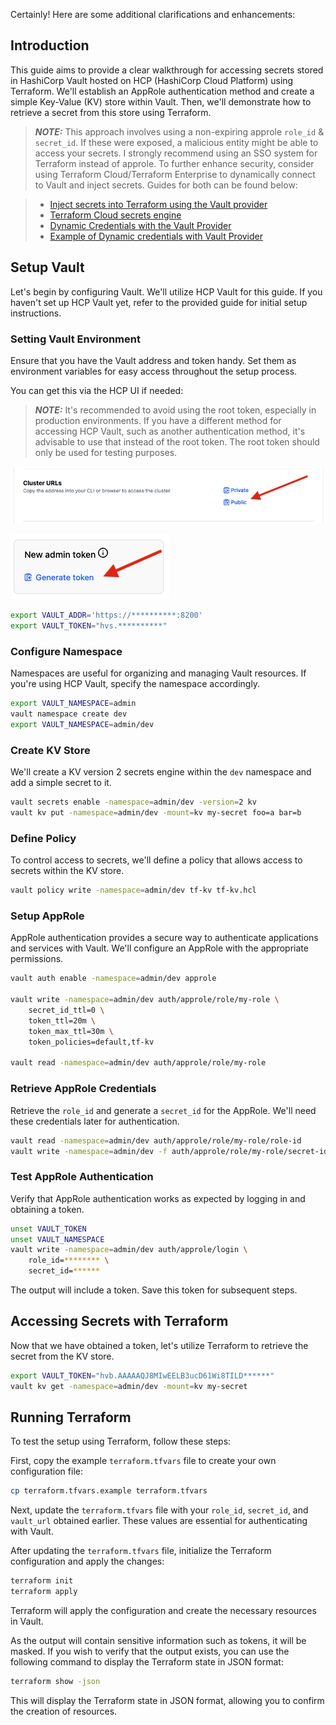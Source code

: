 Certainly! Here are some additional clarifications and enhancements:

## Introduction
This guide aims to provide a clear walkthrough for accessing secrets stored in HashiCorp Vault hosted on HCP (HashiCorp Cloud Platform) using Terraform. We'll establish an AppRole authentication method and create a simple Key-Value (KV) store within Vault. Then, we'll demonstrate how to retrieve a secret from this store using Terraform.

> **_NOTE:_** This approach involves using a non-expiring approle `role_id` & `secret_id`. If these were exposed, a malicious entity might be able to access your secrets. I strongly recommend using an SSO system for Terraform instead of approle. To further enhance security, consider using Terraform Cloud/Terraform Enterprise to dynamically connect to Vault and inject secrets. Guides for both can be found below:

> * [Inject secrets into Terraform using the Vault provider](https://developer.hashicorp.com/terraform/tutorials/secrets/secrets-vault)
> * [Terraform Cloud secrets engine](https://developer.hashicorp.com/vault/tutorials/secrets-management/terraform-secrets-engine)
> * [Dynamic Credentials with the Vault Provider](https://developer.hashicorp.com/terraform/cloud-docs/workspaces/dynamic-provider-credentials/vault-configuration)
> * [Example of Dynamic credentials with Vault Provider](https://github.com/tallen-hashicorp/tfc-demo/blob/main/cloud-vcs-vault/README.md)

## Setup Vault
Let's begin by configuring Vault. We'll utilize HCP Vault for this guide. If you haven't set up HCP Vault yet, refer to the provided guide for initial setup instructions.

### Setting Vault Environment
Ensure that you have the Vault address and token handy. Set them as environment variables for easy access throughout the setup process.

You can get this via the HCP UI if needed:

> **_NOTE:_** It's recommended to avoid using the root token, especially in production environments. If you have a different method for accessing HCP Vault, such as another authentication method, it's advisable to use that instead of the root token. The root token should only be used for testing purposes.

![URL](./docs/hcp-url.png)

![Token](./docs/hcp-token.png)

```bash
export VAULT_ADDR='https://**********:8200'
export VAULT_TOKEN="hvs.**********"
```

### Configure Namespace
Namespaces are useful for organizing and managing Vault resources. If you're using HCP Vault, specify the namespace accordingly.

```bash
export VAULT_NAMESPACE=admin
vault namespace create dev
export VAULT_NAMESPACE=admin/dev
```

### Create KV Store
We'll create a KV version 2 secrets engine within the `dev` namespace and add a simple secret to it.

```bash
vault secrets enable -namespace=admin/dev -version=2 kv
vault kv put -namespace=admin/dev -mount=kv my-secret foo=a bar=b
```

### Define Policy
To control access to secrets, we'll define a policy that allows access to secrets within the KV store.

```bash
vault policy write -namespace=admin/dev tf-kv tf-kv.hcl
```

### Setup AppRole
AppRole authentication provides a secure way to authenticate applications and services with Vault. We'll configure an AppRole with the appropriate permissions.

```bash
vault auth enable -namespace=admin/dev approle

vault write -namespace=admin/dev auth/approle/role/my-role \
    secret_id_ttl=0 \
    token_ttl=20m \
    token_max_ttl=30m \
    token_policies=default,tf-kv

vault read -namespace=admin/dev auth/approle/role/my-role
```

### Retrieve AppRole Credentials
Retrieve the `role_id` and generate a `secret_id` for the AppRole. We'll need these credentials later for authentication.

```bash
vault read -namespace=admin/dev auth/approle/role/my-role/role-id
vault write -namespace=admin/dev -f auth/approle/role/my-role/secret-id
```

### Test AppRole Authentication
Verify that AppRole authentication works as expected by logging in and obtaining a token.

```bash
unset VAULT_TOKEN
unset VAULT_NAMESPACE
vault write -namespace=admin/dev auth/approle/login \
    role_id=******** \
    secret_id=******
```

The output will include a token. Save this token for subsequent steps.

## Accessing Secrets with Terraform
Now that we have obtained a token, let's utilize Terraform to retrieve the secret from the KV store.

```bash
export VAULT_TOKEN="hvb.AAAAAQJ8MIwEELB3ucD61Wi8TILD******"
vault kv get -namespace=admin/dev -mount=kv my-secret
```

## Running Terraform
To test the setup using Terraform, follow these steps:

First, copy the example `terraform.tfvars` file to create your own configuration file:

```bash
cp terraform.tfvars.example terraform.tfvars
```

Next, update the `terraform.tfvars` file with your `role_id`, `secret_id`, and `vault_url` obtained earlier. These values are essential for authenticating with Vault.

After updating the `terraform.tfvars` file, initialize the Terraform configuration and apply the changes:

```bash
terraform init
terraform apply
```

Terraform will apply the configuration and create the necessary resources in Vault.

As the output will contain sensitive information such as tokens, it will be masked. If you wish to verify that the output exists, you can use the following command to display the Terraform state in JSON format:

```bash
terraform show -json
```

This will display the Terraform state in JSON format, allowing you to confirm the creation of resources.